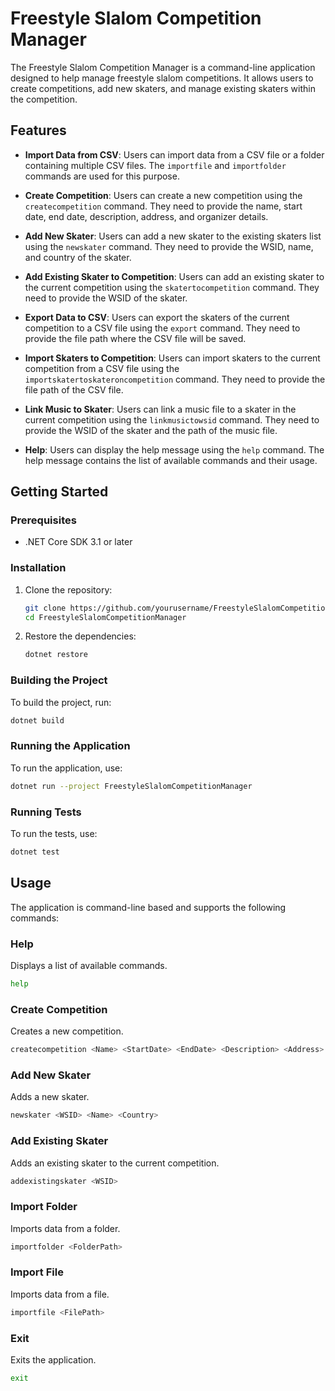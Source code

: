 # Freestyle Slalom Competition Manager

The Freestyle Slalom Competition Manager is a command-line application designed to help manage freestyle slalom competitions. It allows users to create competitions, add new skaters, and manage existing skaters within the competition.

## Features

- **Import Data from CSV**: Users can import data from a CSV file or a folder containing multiple CSV files. The `importfile` and `importfolder` commands are used for this purpose.

- **Create Competition**: Users can create a new competition using the `createcompetition` command. They need to provide the name, start date, end date, description, address, and organizer details.

- **Add New Skater**: Users can add a new skater to the existing skaters list using the `newskater` command. They need to provide the WSID, name, and country of the skater.

- **Add Existing Skater to Competition**: Users can add an existing skater to the current competition using the `skatertocompetition` command. They need to provide the WSID of the skater.

- **Export Data to CSV**: Users can export the skaters of the current competition to a CSV file using the `export` command. They need to provide the file path where the CSV file will be saved.

- **Import Skaters to Competition**: Users can import skaters to the current competition from a CSV file using the `importskatertoskateroncompetition` command. They need to provide the file path of the CSV file.

- **Link Music to Skater**: Users can link a music file to a skater in the current competition using the `linkmusictowsid` command. They need to provide the WSID of the skater and the path of the music file.

- **Help**: Users can display the help message using the `help` command. The help message contains the list of available commands and their usage.



## Getting Started

### Prerequisites

- .NET Core SDK 3.1 or later

### Installation

1. Clone the repository:

   ```bash
   git clone https://github.com/yourusername/FreestyleSlalomCompetitionManager.git
   cd FreestyleSlalomCompetitionManager
   ```

2. Restore the dependencies:

   ```bash
   dotnet restore
   ```

### Building the Project

To build the project, run:

```bash
dotnet build
```

### Running the Application

To run the application, use:

```bash
dotnet run --project FreestyleSlalomCompetitionManager
```

### Running Tests

To run the tests, use:

```bash
dotnet test
```

## Usage

The application is command-line based and supports the following commands:

### Help

Displays a list of available commands.

```bash
help
```

### Create Competition

Creates a new competition.

```bash
createcompetition <Name> <StartDate> <EndDate> <Description> <Address> <OrganizerName> <OrganizerWSID>
```

### Add New Skater

Adds a new skater.

```bash
newskater <WSID> <Name> <Country>
```

### Add Existing Skater

Adds an existing skater to the current competition.

```bash
addexistingskater <WSID>
```

### Import Folder

Imports data from a folder.

```bash
importfolder <FolderPath>
```

### Import File

Imports data from a file.

```bash
importfile <FilePath>
```

### Exit

Exits the application.

```bash
exit
```
